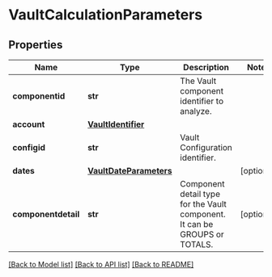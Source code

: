# VaultCalculationParameters


## Properties
Name | Type | Description | Notes
------------ | ------------- | ------------- | -------------
**componentid** | **str** | The Vault component identifier to analyze. | 
**account** | [**VaultIdentifier**](VaultIdentifier.md) |  | 
**configid** | **str** | Vault Configuration identifier. | 
**dates** | [**VaultDateParameters**](VaultDateParameters.md) |  | [optional] 
**componentdetail** | **str** | Component detail type for the Vault component. It can be GROUPS or TOTALS. | [optional] 

[[Back to Model list]](../README.md#documentation-for-models) [[Back to API list]](../README.md#documentation-for-api-endpoints) [[Back to README]](../README.md)


